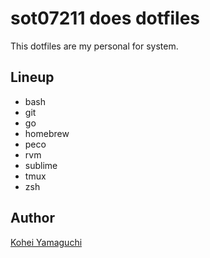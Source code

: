 # sot07211 does dotfiles
This dotfiles are my personal for system.

## Lineup

* bash
* git
* go
* homebrew
* peco
* rvm
* sublime
* tmux
* zsh

## Author
[Kohei Yamaguchi](https://github.com/sotoshigoto)
